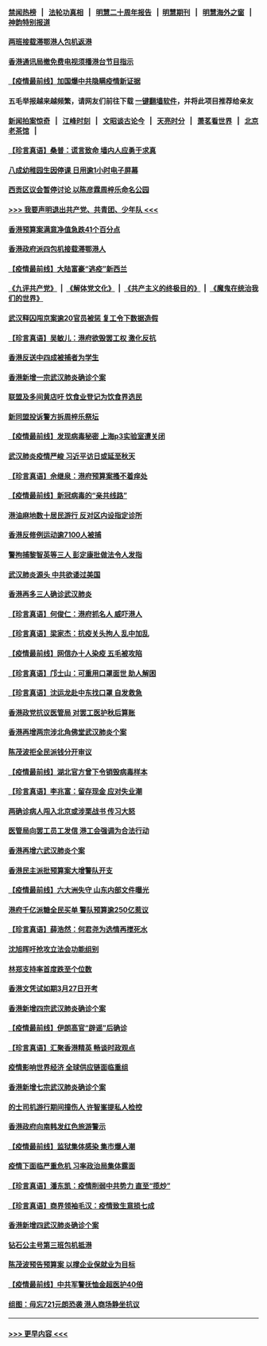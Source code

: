 #### [禁闻热榜](热点新闻.md?=0)  &nbsp;&nbsp;|&nbsp;&nbsp; [法轮功真相](https://github.com/gfw-breaker/truth/blob/master/README.md?=0) &nbsp;&nbsp;|&nbsp;&nbsp; [明慧二十周年报告](https://github.com/gfw-breaker/mh-reports/blob/master/README.md?=0) &nbsp;&nbsp;|&nbsp;&nbsp;[明慧期刊](https://github.com/gfw-breaker/mh-qikan) &nbsp;&nbsp;|&nbsp;&nbsp; [明慧海外之窗](https://github.com/gfw-breaker/mh-news/blob/master/README.md?=0) &nbsp;&nbsp;|&nbsp;&nbsp; [神韵特别报道](https://github.com/gfw-breaker/mh-news/blob/master/shenyun.md?=0)
#### [两班接载滞鄂港人包机返港](../pages/nsc415/n11915855.md?t=03052104) 
#### [香港通讯局撤免费电视须播港台节目指示](../pages/nsc415/n11915831.md?t=03052104) 
#### [【疫情最前线】加国爆中共隐瞒疫情新证据](../pages/nsc415/n11915482.md?t=03052104) 
#### 五毛举报越来越频繁，请网友们前往下载 [一键翻墙软件](https://github.com/gfw-breaker/ssr-accounts)，并将此项目推荐给亲友
#### [新闻拍案惊奇](https://github.com/gfw-breaker/banned-news/blob/master/pages/link4.md) &nbsp;&nbsp;|&nbsp;&nbsp; [江峰时刻](https://github.com/gfw-breaker/banned-news/blob/master/pages/link4.md) &nbsp;&nbsp;|&nbsp;&nbsp; [文昭谈古论今](https://github.com/gfw-breaker/banned-news/blob/master/pages/link4.md) &nbsp;&nbsp;|&nbsp;&nbsp; [天亮时分](https://github.com/gfw-breaker/banned-news/blob/master/pages/link4.md) &nbsp;&nbsp;|&nbsp;&nbsp; [萧茗看世界](https://github.com/gfw-breaker/banned-news/blob/master/pages/link4.md) &nbsp;&nbsp;|&nbsp;&nbsp; [北京老茶馆](https://github.com/gfw-breaker/banned-news/blob/master/pages/link4.md) &nbsp;&nbsp;|&nbsp;&nbsp; 
#### [【珍言真语】桑普：谎言致命 墙内人应勇于求真](../pages/nsc415/n11915169.md?t=03052104) 
#### [八成幼稚园生因停课 日用逾1小时电子屏幕](../pages/nsc415/n11913263.md?t=03052104) 
#### [西贡区议会暂停讨论 以陈彦霖周梓乐命名公园](../pages/nsc415/n11913248.md?t=03052104) 
#### [>>> 我要声明退出共产党、共青团、少年队 <<<](https://github.com/begood0513/goodnews/blob/master/quit/letter.md) 
#### [香港预算案满意净值急跌41个百分点](../pages/nsc415/n11913236.md?t=03052104) 
#### [香港政府派四包机接载滞鄂港人](../pages/nsc415/n11913211.md?t=03052104) 
#### [【疫情最前线】大陆富豪“逃疫”新西兰](../pages/nsc415/n11913160.md?t=03052104) 
#### [《九评共产党》](https://github.com/begood0513/9ping.md/blob/master/README.md) &nbsp;|&nbsp; [《解体党文化》](../../../../jtdwh.md/blob/master/README.md)  &nbsp;|&nbsp; [《共产主义的终极目的》](../../../../gczydzjmd.md/blob/master/README.md) &nbsp;|&nbsp; [《魔鬼在统治我们的世界》](../../../../mgztzwmdsj.md/blob/master/README.md) 
#### [武汉释囚闯京案逾20官员被惩 复工令下数据造假](../pages/nsc415/n11912743.md?t=03052104) 
#### [【珍言真语】吴敏儿：港府欲毁罢工权 激化反抗](../pages/nsc415/n11912457.md?t=03052104) 
#### [香港反送中四成被捕者为学生](../pages/nsc415/n11910730.md?t=03052104) 
#### [香港新增一宗武汉肺炎确诊个案](../pages/nsc415/n11910724.md?t=03052104) 
#### [联盟及多间黄店吁 饮食业登记为饮食界选民](../pages/nsc415/n11910718.md?t=03052104) 
#### [新同盟投诉警方拆周梓乐祭坛](../pages/nsc415/n11910707.md?t=03052104) 
#### [【疫情最前线】发现病毒秘密 上海p3实验室遭关闭](../pages/nsc415/n11910640.md?t=03052104) 
#### [武汉肺炎疫情严峻 习近平访日或延至秋天](../pages/nsc415/n11910570.md?t=03052104) 
#### [【珍言真语】佘继泉：港府预算案搔不着痒处](../pages/nsc415/n11910011.md?t=03052104) 
#### [【疫情最前线】新冠病毒的“亲共线路”](../pages/nsc415/n11907734.md?t=03052104) 
#### [港油麻地数十居民游行 反对区内设指定诊所](../pages/nsc415/n11907900.md?t=03052104) 
#### [香港反修例运动逾7100人被捕](../pages/nsc415/n11907922.md?t=03052104) 
#### [警拘捕黎智英等三人 彭定康批做法令人发指](../pages/nsc415/n11907905.md?t=03052104) 
#### [武汉肺炎源头 中共欲诿过美国](../pages/nsc415/n11907665.md?t=03052104) 
#### [香港再多三人确诊武汉肺炎](../pages/nsc415/n11907846.md?t=03052104) 
#### [【珍言真语】何俊仁：港府抓名人 威吓港人](../pages/nsc415/n11907561.md?t=03052104) 
#### [【珍言真语】梁家杰：抗疫关头拘人 乱中加乱](../pages/nsc415/n11907444.md?t=03052104) 
#### [【疫情最前线】网信办十人染疫 五毛被攻陷](../pages/nsc415/n11903757.md?t=03052104) 
#### [【珍言真语】邝士山：可重用口罩面世 助人解困](../pages/nsc415/n11903875.md?t=03052104) 
#### [【珍言真语】沈运龙赴中东找口罩 自发救急](../pages/nsc415/n11903291.md?t=03052104) 
#### [香港政党抗议医管局 对罢工医护秋后算账](../pages/nsc415/n11901746.md?t=03052104) 
#### [香港再增两宗涉北角佛堂武汉肺炎个案](../pages/nsc415/n11901737.md?t=03052104) 
#### [陈茂波拒全民派钱分开审议](../pages/nsc415/n11901672.md?t=03052104) 
#### [【疫情最前线】湖北官方曾下令销毁病毒样本](../pages/nsc415/n11901518.md?t=03052104) 
#### [【珍言真语】李兆富：留存现金 应对失业潮](../pages/nsc415/n11901448.md?t=03052104) 
#### [两确诊病人闯入北京或涉栗战书 传习大怒](../pages/nsc415/n11901180.md?t=03052104) 
#### [医管局向罢工员工发信 港工会强调为合法行动](../pages/nsc415/n11898870.md?t=03052104) 
#### [香港再增六武汉肺炎个案](../pages/nsc415/n11898843.md?t=03052104) 
#### [香港民主派批预算案大增警队开支](../pages/nsc415/n11898813.md?t=03052104) 
#### [【疫情最前线】六大洲失守 山东内部文件曝光](../pages/nsc415/n11898455.md?t=03052104) 
#### [港府千亿派糖全民买单 警队预算逾250亿惹议](../pages/nsc415/n11898608.md?t=03052104) 
#### [【珍言真语】薛浩然：何君尧为选情再搅死水](../pages/nsc415/n11898269.md?t=03052104) 
#### [沈旭晖吁抢攻立法会功能组别](../pages/nsc415/n11896084.md?t=03052104) 
#### [林郑支持率首度跌至个位数](../pages/nsc415/n11896058.md?t=03052104) 
#### [香港文凭试如期3月27日开考](../pages/nsc415/n11896055.md?t=03052104) 
#### [香港新增四宗武汉肺炎确诊个案](../pages/nsc415/n11896040.md?t=03052104) 
#### [【疫情最前线】伊朗高官“辟谣”后确诊](../pages/nsc415/n11895902.md?t=03052104) 
#### [【珍言真语】汇聚香港精英 畅谈时政观点](../pages/nsc415/n11895733.md?t=03052104) 
#### [疫情影响世界经济 全球供应链面临重组](../pages/nsc415/n11895634.md?t=03052104) 
#### [香港新增七宗武汉肺炎确诊个案](../pages/nsc415/n11893498.md?t=03052104) 
#### [的士司机游行期间撞伤人 许智峯提私人检控](../pages/nsc415/n11893483.md?t=03052104) 
#### [香港政府向南韩发红色旅游警示](../pages/nsc415/n11893398.md?t=03052104) 
#### [【疫情最前线】监狱集体感染 集市爆人潮](../pages/nsc415/n11893181.md?t=03052104) 
#### [疫情下面临严重危机  习率政治局集体露面](../pages/nsc415/n11893305.md?t=03052104) 
#### [【珍言真语】潘东凯：疫情削弱中共势力 直至“揽炒”](../pages/nsc415/n11892866.md?t=03052104) 
#### [【珍言真语】商界领袖毛汉：疫情致生意损七成](../pages/nsc415/n11890348.md?t=03052104) 
#### [香港新增四武汉肺炎确诊个案](../pages/nsc415/n11890610.md?t=03052104) 
#### [钻石公主号第三班包机抵港](../pages/nsc415/n11890645.md?t=03052104) 
#### [陈茂波预告预算案 以撑企业保就业为目标](../pages/nsc415/n11890574.md?t=03052104) 
#### [【疫情最前线】中共军警抚恤金超医护40倍](../pages/nsc415/n11890458.md?t=03052104) 
#### [组图：毋忘721元朗恐袭 港人商场静坐抗议](../pages/nsc415/n11876882.md?t=03052104) 

----
#### [ >>> 更早内容 <<< ](../indexes/nsc415-earlier.md)
